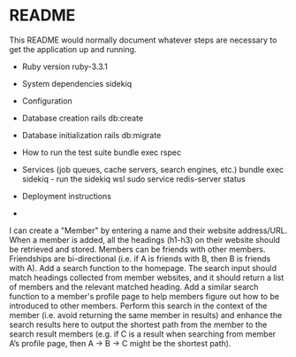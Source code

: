 # README

This README would normally document whatever steps are necessary to get the
application up and running.

* Ruby version ruby-3.3.1

* System dependencies
sidekiq

* Configuration

* Database creation
rails db:create

* Database initialization
rails db:migrate

* How to run the test suite
bundle exec rspec

* Services (job queues, cache servers, search engines, etc.)
bundle exec sidekiq - run the sidekiq
wsl sudo service redis-server status

* Deployment instructions

* 
I can create a "Member" by entering a name and their website address/URL.
When a member is added, all the headings (h1-h3) on their website should be retrieved and stored.
Members can be friends with other members. Friendships are bi-directional (i.e. if A is friends with B, then B is friends with A).
Add a search function to the homepage. The search input should match headings collected from member websites, and it should return a list of members and the relevant matched heading.
Add a similar search function to a member's profile page to help members figure out how to be introduced to other members. Perform this search in the context of the member (i.e. avoid returning the same member in results) and enhance the search results here to output the shortest path from the member to the search result members (e.g. if C is a result when searching from member A’s profile page, then A -> B -> C might be the shortest path).






